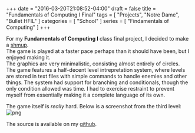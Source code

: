 +++
date = "2016-03-20T21:08:52-04:00"
draft = false
title = "Fundamentals of Computing I Final"
tags = [ "Projects", "Notre Dame", "Bullet HFIL" ]
categories = [ "School" ]
series = [ "Findamentals of Computing" ]
+++

For my **Fundamentals of Computing I** class final project,
I decided to make a [shmup](https://en.wikipedia.org/wiki/Shoot_%27em_up#Types).  
The game is played at a faster pace perhaps than it should have been,
but I enjoyed making it.  
The graphics are very minimalistic, consisting almost entirely of circles.  
The game features a half-decent level intrepretation system, where
levels are stored in text files with simple commands to handle enemies
and other things. The system had support for branching and conditionals,
though the only condition allowed was time. I had to exercise restraint
to prevent myself from essentially making it a complete language of
its own.

The game itself is _really_ hard. Below is a screenshot from the third level:  
![png](bhfil.png)

The source is available on my [github](https://github.com/JohnathonNow/fndcmpifinal).

